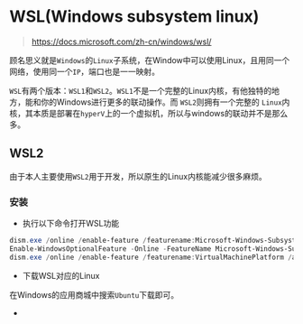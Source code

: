 # WSL(Windows subsystem linux)

> https://docs.microsoft.com/zh-cn/windows/wsl/
> 
顾名思义就是`Windows`的`Linux`子系统，在Window中可以使用Linux，且用同一个网络，使用同一个`IP`，端口也是一一映射。

`WSL`有两个版本：`WSL1`和`WSL2`。`WSL1`不是一个完整的Linux内核，有他独特的地方，能和你的Windows进行更多的联动操作。而 `WSL2`则拥有一个完整的 `Linux`内核，其本质是部署在`hyperV`上的一个虚拟机，所以与windows的联动并不是那么多。

## WSL2

由于本人主要使用`WSL2`用于开发，所以原生的Linux内核能减少很多麻烦。

### 安装

- 执行以下命令打开WSL功能
```powershell
dism.exe /online /enable-feature /featurename:Microsoft-Windows-Subsystem-Linux /all /norestart
Enable-WindowsOptionalFeature -Online -FeatureName Microsoft-Windows-Subsystem-Linux
dism.exe /online /enable-feature /featurename:VirtualMachinePlatform /all /norestart
```
- 下载WSL对应的Linux

在Windows的应用商城中搜索`Ubuntu`下载即可。

- 